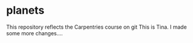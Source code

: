 # planets
This repository reflects the Carpentries course on git
This is Tina. I made some  more changes....

